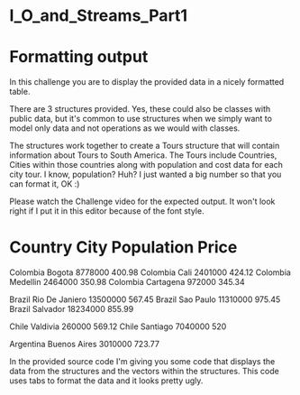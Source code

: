 # I_O_and_Streams_Part1
Formatting output
===========================================================

In this challenge you are to display the provided data in a nicely formatted table.

There are 3 structures provided. Yes, these could also be classes with public data, 
but it's common to use structures when we simply want to model only data and not 
operations as we would with classes.

The structures work together to create a Tours structure that will contain
information about Tours to South America.
The Tours include Countries, Cities within those countries along with population and cost data for 
each city tour.
I know, population? Huh? I just wanted a big number so that you can format it, OK :)

Please watch the Challenge video for the expected output. It won't look right if I put it in this
editor because of the font style.


Country        City                Population          Price
============================================================
Colombia       Bogota                 8778000         400.98
Colombia       Cali                   2401000         424.12
Colombia       Medellin               2464000         350.98
Colombia       Cartagena               972000         345.34

Brazil         Rio De Janiero        13500000         567.45
Brazil         Sao Paulo             11310000         975.45
Brazil         Salvador              18234000         855.99

Chile          Valdivia                260000         569.12
Chile          Santiago               7040000            520

Argentina      Buenos Aires           3010000         723.77

In the provided source code I'm giving you some code that displays the data from the structures 
and the vectors within the structures. This code uses tabs to format the data and it looks pretty ugly.


